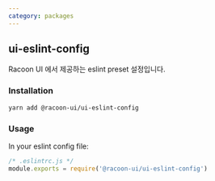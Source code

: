 ```yaml
---
category: packages
---
```


## ui-eslint-config

Racoon UI 에서 제공하는 eslint preset 설정입니다.

### Installation

```sh
yarn add @racoon-ui/ui-eslint-config
```

### Usage

In your eslint config file:

```js
/* .eslintrc.js */
module.exports = require('@racoon-ui/ui-eslint-config')
```
